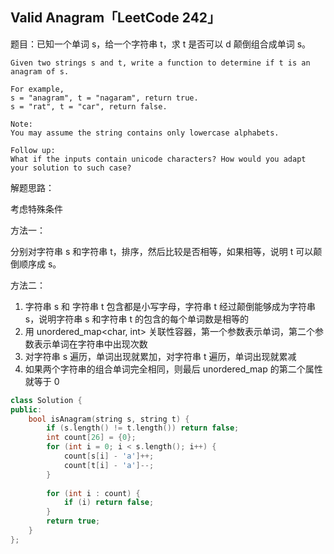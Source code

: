 ## Valid Anagram「LeetCode 242」

题目：已知一个单词 s，给一个字符串 t，求 t 是否可以 d 颠倒组合成单词 s。

```
Given two strings s and t, write a function to determine if t is an anagram of s.

For example,
s = "anagram", t = "nagaram", return true.
s = "rat", t = "car", return false.

Note:
You may assume the string contains only lowercase alphabets.

Follow up:
What if the inputs contain unicode characters? How would you adapt your solution to such case?
```

解题思路：

考虑特殊条件

方法一：

分别对字符串 s 和字符串 t，排序，然后比较是否相等，如果相等，说明 t 可以颠倒顺序成 s。

方法二：

1. 字符串 s 和 字符串 t 包含都是小写字母，字符串 t 经过颠倒能够成为字符串 s，说明字符串 s 和字符串 t 的包含的每个单词数是相等的
2. 用 unordered_map<char, int> 关联性容器，第一个参数表示单词，第二个参数表示单词在字符串中出现次数
3. 对字符串 s 遍历，单词出现就累加，对字符串 t 遍历，单词出现就累减
4. 如果两个字符串的组合单词完全相同，则最后 unordered_map 的第二个属性就等于 0

```C++
class Solution {
public:
    bool isAnagram(string s, string t) {
        if (s.length() != t.length()) return false;
        int count[26] = {0};
        for (int i = 0; i < s.length(); i++) {
            count[s[i] - 'a']++;
            count[t[i] - 'a']--;
        }
        
        for (int i : count) {
            if (i) return false;
        }
        return true;
    }
};
```
